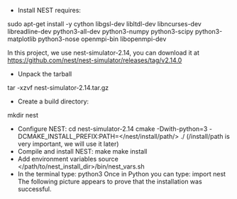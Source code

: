 * Install NEST requires:

sudo apt-get install -y cython libgsl-dev libltdl-dev libncurses-dev libreadline-dev python3-all-dev python3-numpy python3-scipy python3-matplotlib python3-nose openmpi-bin libopenmpi-dev

In this project, we use nest-simulator-2.14, you can download it at https://github.com/nest/nest-simulator/releases/tag/v2.14.0
* Unpack the tarball

tar -xzvf nest-simulator-2.14.tar.gz
* Create a build directory:

mkdir nest
* Configure NEST:
cd nest-simulator-2.14 
cmake -Dwith-python=3 -DCMAKE_INSTALL_PREFIX:PATH=</nest/install/path/> ./
(/install/path is very important, we will use it later)
* Compile and install NEST:
make
make install
* Add environment variables
source </path/to/nest_install_dir>/bin/nest_vars.sh
* In the terminal type:
python3
  Once in Python you can type:
import nest
  The following picture appears to prove that the installation was successful.
